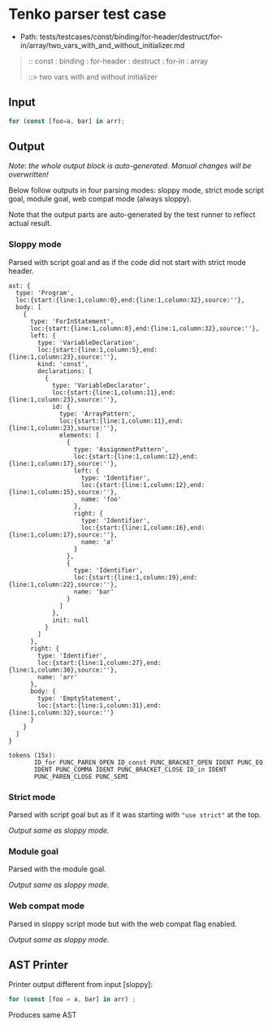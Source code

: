 # Tenko parser test case

- Path: tests/testcases/const/binding/for-header/destruct/for-in/array/two_vars_with_and_without_initializer.md

> :: const : binding : for-header : destruct : for-in : array
>
> ::> two vars with and without initializer

## Input

`````js
for (const [foo=a, bar] in arr);
`````

## Output

_Note: the whole output block is auto-generated. Manual changes will be overwritten!_

Below follow outputs in four parsing modes: sloppy mode, strict mode script goal, module goal, web compat mode (always sloppy).

Note that the output parts are auto-generated by the test runner to reflect actual result.

### Sloppy mode

Parsed with script goal and as if the code did not start with strict mode header.

`````
ast: {
  type: 'Program',
  loc:{start:{line:1,column:0},end:{line:1,column:32},source:''},
  body: [
    {
      type: 'ForInStatement',
      loc:{start:{line:1,column:0},end:{line:1,column:32},source:''},
      left: {
        type: 'VariableDeclaration',
        loc:{start:{line:1,column:5},end:{line:1,column:23},source:''},
        kind: 'const',
        declarations: [
          {
            type: 'VariableDeclarator',
            loc:{start:{line:1,column:11},end:{line:1,column:23},source:''},
            id: {
              type: 'ArrayPattern',
              loc:{start:{line:1,column:11},end:{line:1,column:23},source:''},
              elements: [
                {
                  type: 'AssignmentPattern',
                  loc:{start:{line:1,column:12},end:{line:1,column:17},source:''},
                  left: {
                    type: 'Identifier',
                    loc:{start:{line:1,column:12},end:{line:1,column:15},source:''},
                    name: 'foo'
                  },
                  right: {
                    type: 'Identifier',
                    loc:{start:{line:1,column:16},end:{line:1,column:17},source:''},
                    name: 'a'
                  }
                },
                {
                  type: 'Identifier',
                  loc:{start:{line:1,column:19},end:{line:1,column:22},source:''},
                  name: 'bar'
                }
              ]
            },
            init: null
          }
        ]
      },
      right: {
        type: 'Identifier',
        loc:{start:{line:1,column:27},end:{line:1,column:30},source:''},
        name: 'arr'
      },
      body: {
        type: 'EmptyStatement',
        loc:{start:{line:1,column:31},end:{line:1,column:32},source:''}
      }
    }
  ]
}

tokens (15x):
       ID_for PUNC_PAREN_OPEN ID_const PUNC_BRACKET_OPEN IDENT PUNC_EQ
       IDENT PUNC_COMMA IDENT PUNC_BRACKET_CLOSE ID_in IDENT
       PUNC_PAREN_CLOSE PUNC_SEMI
`````

### Strict mode

Parsed with script goal but as if it was starting with `"use strict"` at the top.

_Output same as sloppy mode._

### Module goal

Parsed with the module goal.

_Output same as sloppy mode._

### Web compat mode

Parsed in sloppy script mode but with the web compat flag enabled.

_Output same as sloppy mode._

## AST Printer

Printer output different from input [sloppy]:

````js
for (const [foo = a, bar] in arr) ;
````

Produces same AST
